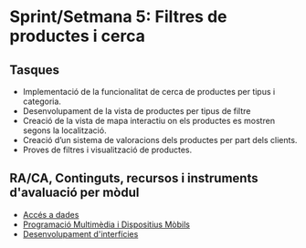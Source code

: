 # Sprint/Setmana 5: Filtres de productes i cerca

## Tasques

* Implementació de la funcionalitat de cerca de productes per tipus i categoria.
* Desenvolupament de la vista de productes per tipus de filtre
* Creació de la vista de mapa interactiu on els productes es mostren segons la localització.
* Creació d’un sistema de  valoracions dels productes per part dels clients.
* Proves de filtres i visualització de productes.

## RA/CA, Continguts, recursos i instruments d'avaluació per mòdul

* [Accés a dades](ad.md)
* [Programació Multimèdia i Dispositius Mòbils](pmdm.md)
* [Desenvolupament d'interfícies](di.md)

